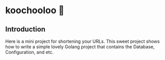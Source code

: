 # koochooloo :baby:
## Introduction
Here is a mini project for shortening your URLs.
This sweet project shows how to write a simple lovely Golang project that contains the Database, Configuration, and etc.
